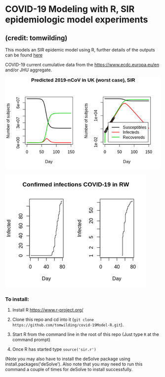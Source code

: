 # COVID-19 Modeling with R, SIR epidemiologic model experiments
## (credit: tomwilding)

This models an SIR epidemic model using R, further details of the outputs can be found [here](https://github.com/dnzengou/covid19_infected_by_country.git)


COVID-19 current cumulative data from the <https://www.ecdc.europa.eu/en> and/or JHU aggregate. 

![Susceptibles - Infected - Recovered curves for Uk](covid19_sir-predictive_plots/Rplot_covid19-UK_sir-plot.png)

![RW confirmed cumulative cases, 09042020](covid19_sir-predictive_plots/Rplot_covid19-RW_plot0.png)



### To install:

1. Install R
https://www.r-project.org/

2. Clone this repo and cd into it (```git clone https://github.com/tomwilding/covid-19Model-R.git```).

3. Start R from the command line in the root of this repo (Just type ```R``` at the command prompt)

4. Once R has started type ```source('sir.r')```

(Note you may also have to install the deSolve package using install.packages('deSolve'). Also note that you may need to run this command a couple of times for deSolve to install successfully.
